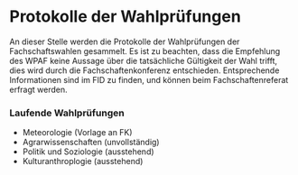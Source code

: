 # Protokolle der Wahlprüfungen
An dieser Stelle werden die Protokolle der Wahlprüfungen der Fachschaftswahlen gesammelt. 
Es ist zu beachten, dass die Empfehlung des WPAF keine Aussage über die tatsächliche Gültigkeit der Wahl trifft, dies wird durch die Fachschaftenkonferenz entschieden.
Entsprechende Informationen sind im FID zu finden, und können beim Fachschaftenreferat erfragt werden.

### Laufende Wahlprüfungen
- Meteorologie (Vorlage an FK)
- Agrarwissenschaften (unvollständig)
- Politik und Soziologie (ausstehend)
- Kulturanthroplogie (ausstehend)
